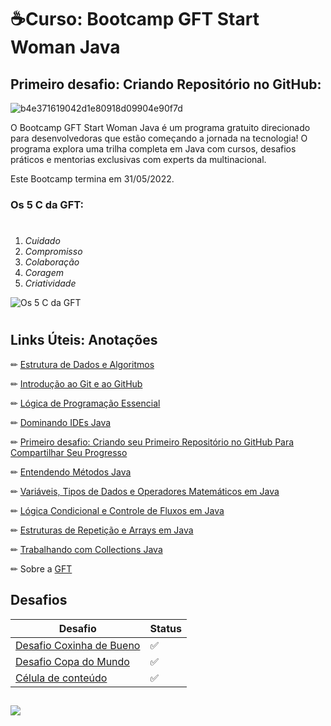 ﻿# ☕Curso: Bootcamp GFT Start Woman Java
## Primeiro desafio: Criando Repositório no GitHub:


![b4e371619042d1e80918d09904e90f7d](https://user-images.githubusercontent.com/78277341/165013980-4db5f39b-b3a2-4d3e-8090-40a37e212ab5.gif)

O Bootcamp GFT Start Woman Java é um programa gratuito direcionado para desenvolvedoras que estão começando a jornada na tecnologia! O programa explora uma trilha completa em Java com cursos, desafios práticos e mentorias exclusivas com experts da multinacional.

Este Bootcamp termina em 31/05/2022.

### Os 5 C da GFT:<h1>
1. *Cuidado*
2. *Compromisso*
3. *Colaboração*
4. *Coragem*
5. *Criatividade*

![Os 5 C da GFT](https://s3.us-west-2.amazonaws.com/secure.notion-static.com/b6c5bde3-0813-4a5c-bf8a-77ada991a820/Untitled.png?X-Amz-Algorithm=AWS4-HMAC-SHA256&X-Amz-Content-Sha256=UNSIGNED-PAYLOAD&X-Amz-Credential=AKIAT73L2G45EIPT3X45%2F20220428%2Fus-west-2%2Fs3%2Faws4_request&X-Amz-Date=20220428T161238Z&X-Amz-Expires=86400&X-Amz-Signature=fd5d5bce61da41a0c1c2249d4fdb5bd10f18b3ca960cd8eda477673aa4ebcefe&X-Amz-SignedHeaders=host&response-content-disposition=filename%20%3D%22Untitled.png%22&x-id=GetObject)
<h1>

## Links Úteis: Anotações
✏  [Estrutura de Dados e Algoritmos](https://www.notion.so/sabrinagomes/Estrutura-de-Dados-9193d8a68f12454790d1eda244624581)

✏  [Introdução ao Git e ao GitHub](https://www.notion.so/sabrinagomes/Introdu-o-ao-Git-e-ao-GitHub-ec6a7ad5b70e422a8a21794236835ea6)

✏  [Lógica de Programação Essencial](https://www.notion.so/sabrinagomes/L-gica-e-Programa-o-Essencial-eb2af3383c154819b638d1dcc1365de0)

✏ [Dominando IDEs Java](https://www.notion.so/sabrinagomes/Dominando-IDEs-Java-8aa00bb8c1824276af7e57784b8da4b0)


✏  [Primeiro desafio: Criando seu Primeiro Repositório no GitHub Para Compartilhar Seu Progresso](https://www.notion.so/sabrinagomes/Estrutura-de-Dados-9193d8a68f12454790d1eda244624581)

✏  [Entendendo Métodos Java](https://www.notion.so/sabrinagomes/Entendendo-M-todos-Java-9208694a42fd4b8f876a8fa6401ae482)

✏ [Variáveis, Tipos de Dados e Operadores Matemáticos em Java](https://www.notion.so/sabrinagomes/Vari-veis-Tipos-de-Dados-e-Operadores-Matem-ticos-em-Java-047418659a2f4797b36be12f08ba4736)

✏ [Lógica Condicional e Controle de Fluxos em Java](https://www.notion.so/sabrinagomes/L-gica-Condicional-e-Controle-de-Fluxos-em-Java-f44345c3f25d428f9a412a41df799d14)

✏ [Estruturas de Repetição e Arrays em Java](https://www.notion.so/sabrinagomes/Estruturas-de-Repeti-o-e-Arrays-em-Java-1e95889981734234b1bfc3cd3fb1aa07)

✏ [Trabalhando com Collections Java](https://www.notion.so/sabrinagomes/Trabalhando-com-Collections-Java-a77df57249df404db99ec370cb25857b)


✏ Sobre a [GFT](https://www.gft.com/br/pt/about-us)


## Desafios

| Desafio                                                                                                                                  | Status       |
|------------------------------------------------------------------------------------------------------------------------------------------|--------------|
| [Desafio Coxinha de Bueno](https://github.com/sabrinagomessilva/Bootcamp-GFT-Start-Woman-Java/blob/main/DesafiosDio/DesafioCoxinha.java) | ✅ |
| [Desafio Copa do Mundo](https://github.com/sabrinagomessilva/Bootcamp-GFT-Start-Woman-Java/blob/main/DesafiosDio/DesafioCopa.java)       | ✅ |
| [Célula de conteúdo](https://github.com/sabrinagomessilva/Bootcamp-GFT-Start-Woman-Java/blob/main/DesafiosDio/Degustacaodevinho.java)    | ✅ |

##

![](https://hermes.digitalinnovation.one/tracks/84b3149d-757f-4d2b-8f4a-a1d6d3729595.png)